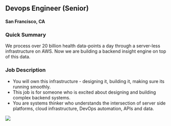 ## Devops Engineer (Senior)
#### San Francisco, CA

### Quick Summary
We process over 20 billion health data-points a day through a server-less infrastructure on AWS. Now we are building a backend insight engine on top of this data.

### Job Description
+ You will own this infrastructure - designing it, building it, making sure its running smoothly.
+ This job is for someone who is excited about designing and building complex backend systems.
+ You are systems thinker who understands the intersection of server side platforms, cloud infrastructure, DevOps automation, APIs and data.


[<img src='https://dabuttonfactory.com/button.png?t=Apply&f=Calibri-Bold&ts=24&tc=fff&tshs=1&tshc=000&hp=20&vp=8&c=5&bgt=gradient&bgc=3d85c6&ebgc=073763'>](https://letsrockit.co/users/auth/github?job_id=u3bpcmu-devops-engineer-senior)
